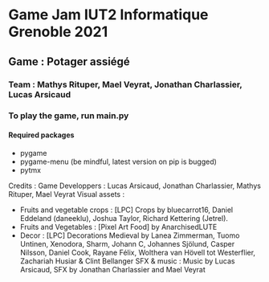 # Game Jam IUT2 Informatique Grenoble 2021

## Game : Potager assiégé

### Team : Mathys Rituper, Mael Veyrat, Jonathan Charlassier, Lucas Arsicaud 
### To play the game, run main.py
####
#### Required packages
- pygame
- pygame-menu (be mindful, latest version on pip is bugged)
- pytmx

Credits :
Game Developpers : Lucas Arsicaud, Jonathan Charlassier, Mathys Rituper, Mael Veyrat
Visual assets :
- Fruits and vegetable crops : [LPC] Crops by bluecarrot16, Daniel Eddeland (daneeklu), Joshua Taylor, Richard Kettering (Jetrel).
- Fruits and Vegetables : [Pixel Art Food] by AnarchisedLUTE
- Decor : [LPC] Decorations Medieval by Lanea Zimmerman, Tuomo Untinen, Xenodora, Sharm, Johann C, Johannes Sjölund, Casper Nilsson, Daniel Cook, Rayane Félix, Wolthera van Hövell tot Westerflier,  Zachariah Husiar  & Clint Bellanger
SFX & music :
  Music by Lucas Arsicaud, SFX by Jonathan Charlassier and Mael Veyrat